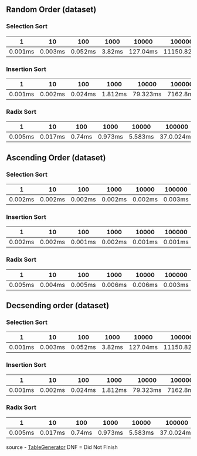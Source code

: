 ## Random Order (dataset)
### Selection Sort

| 1  | 10  | 100 | 1000 | 10000 | 100000 | 1000000 | 2000000 | 5000000 |
|---|---|---|---|---|---|---|---|---|
| 0.001ms | 0.003ms  | 0.052ms  | 3.82ms | 127.04ms | 11150.82ms | DNF | DNF | DNF |

### Insertion Sort

| 1  | 10  | 100 | 1000 | 10000 | 100000 | 1000000 | 2000000 | 5000000 |
|---|---|---|---|---|---|---|---|---|
| 0.001ms  | 0.002ms  | 0.024ms  | 1.812ms | 79.323ms | 7162.8ms | DNF | DNF | DNF |

### Radix Sort

| 1  | 10  | 100 | 1000 | 10000 | 100000 | 1000000 | 2000000 | 5000000 |
|---|---|---|---|---|---|---|---|---|
| 0.005ms  | 0.017ms  | 0.74ms | 0.973ms | 5.583ms | 37.0.024ms  | 295.018ms | 602.297ms | 1672.258ms |


## Ascending Order (dataset)
### Selection Sort

| 1  | 10  | 100 | 1000 | 10000 | 100000 | 1000000 | 2000000 | 5000000 |
|---|---|---|---|---|---|---|---|---|
| 0.002ms | 0.002ms  | 0.002ms  | 0.002ms | 0.002ms | 0.003ms | 0.002ms | 0.001ms | DNF |

### Insertion Sort

| 1  | 10  | 100 | 1000 | 10000 | 100000 | 1000000 | 2000000 | 5000000 |
|---|---|---|---|---|---|---|---|---|
| 0.002ms  | 0.002ms  | 0.001ms  | 0.002ms | 0.001ms | 0.001ms | 0.003ms | DNF | DNF |

### Radix Sort

| 1  | 10  | 100 | 1000 | 10000 | 100000 | 1000000 | 2000000 | 5000000 |
|---|---|---|---|---|---|---|---|---|
| 0.005ms  | 0.004ms  | 0.005ms | 0.006ms | 0.006ms | 0.003ms  | 0.005ms | 0.004ms | 1672.258ms |


## Decsending order (dataset)
### Selection Sort

| 1  | 10  | 100 | 1000 | 10000 | 100000 | 1000000 | 2000000 | 5000000 |
|---|---|---|---|---|---|---|---|---|
| 0.001ms | 0.003ms  | 0.052ms  | 3.82ms | 127.04ms | 11150.82ms | DNF | DNF | DNF |

### Insertion Sort

| 1  | 10  | 100 | 1000 | 10000 | 100000 | 1000000 | 2000000 | 5000000 |
|---|---|---|---|---|---|---|---|---|
| 0.001ms  | 0.002ms  | 0.024ms  | 1.812ms | 79.323ms | 7162.8ms | DNF | DNF | DNF |

### Radix Sort

| 1  | 10  | 100 | 1000 | 10000 | 100000 | 1000000 | 2000000 | 5000000 |
|---|---|---|---|---|---|---|---|---|
| 0.005ms  | 0.017ms  | 0.74ms | 0.973ms | 5.583ms | 37.0.024ms  | 295.018ms | 602.297ms | 1672.258ms |










source - [TableGenerator](https://www.tablesgenerator.com/markdown_tables)
DNF = Did Not Finish
